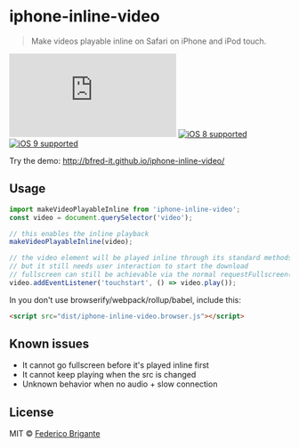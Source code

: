 # iphone-inline-video

> Make videos playable inline on Safari on iPhone and iPod touch.

[![gzipped size](https://badges.herokuapp.com/size/github/bfred-it/iphone-inline-video/master/dist/iphone-inline-video.node.min.js?gzip=true&label=gzipped%20size)](https://github.com/bfred-it/iphone-inline-video/blob/master/index.js) [![iOS 8 supported](https://img.shields.io/badge/iOS%20Safari-8-brightgreen.svg)](#no-link) [![iOS 9 supported](https://img.shields.io/badge/iOS%20Safari-9-brightgreen.svg)](#no-link)

Try the demo: http://bfred-it.github.io/iphone-inline-video/

## Usage

```js
import makeVideoPlayableInline from 'iphone-inline-video';
const video = document.querySelector('video');

// this enables the inline playback
makeVideoPlayableInline(video);

// the video element will be played inline through its standard methods,
// but it still needs user interaction to start the download
// fullscreen can still be achievable via the normal requestFullscreen() API
video.addEventListener('touchstart', () => video.play());
```

In you don't use browserify/webpack/rollup/babel, include this:

```html
<script src="dist/iphone-inline-video.browser.js"></script>
```

## Known issues

 * It cannot go fullscreen before it's played inline first
 * It cannot keep playing when the src is changed
 * Unknown behavior when no audio + slow connection

## License

MIT © [Federico Brigante](http://twitter.com/bfred_it)
